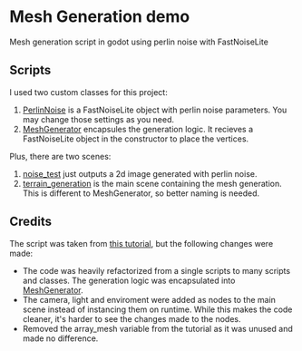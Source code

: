 # Mesh Generation demo
Mesh generation script in godot using perlin noise with FastNoiseLite

## Scripts
I used two custom classes for this project:
1. [PerlinNoise](https://github.com/JavierLarre/mesh-generation-demo/blob/master/scripts/perlin_noise.gd) is a FastNoiseLite object with perlin noise parameters. You may change those settings as you need.
2. [MeshGenerator](https://github.com/JavierLarre/mesh-generation-demo/blob/master/scripts/mesh_generator.gd) encapsules the generation logic. It recieves a FastNoiseLite object in the constructor to place the vertices.

Plus, there are two scenes:
1. [noise_test](https://github.com/JavierLarre/mesh-generation-demo/blob/master/scenes/noise_test.tscn) just outputs a 2d image generated with perlin noise.
2. [terrain_generation](https://github.com/JavierLarre/mesh-generation-demo/blob/master/scenes/terrain_generation.tscn) is the main scene containing the mesh generation. This is different to MeshGenerator, so better naming is needed.

## Credits
The script was taken from [this tutorial](https://glusoft.com/godot-tutorials/make-terrain-perlin-noise-FastNoiseLite/), but the following changes were made:

- The code was heavily refactorized from a single scripts to many scripts and classes. The generation logic was encapsulated into [MeshGenerator](https://github.com/JavierLarre/mesh-generation-demo/blob/master/scripts/mesh_generator.gd).
- The camera, light and enviroment were added as nodes to the main scene instead of instancing them on runtime. While this makes the code cleaner, it's harder to see the changes made to the nodes.
- Removed the array_mesh variable from the tutorial as it was unused and made no difference.
